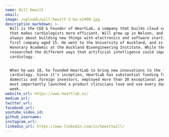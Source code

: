 ```yaml
---
name: Will Hewitt
email:
image: /uploads/will-hewitt-2-bw-x2400.jpg
description_markdown: >-
  Will is the CEO & Founder of HeartLab, a company that builds cloud software
  that makes cardiologists more efficient. Will grew up in Nelson, and was
  always about building new things with electronics and software starting his
  first company aged 15. He went to the University of Auckland, and is an
  Honorary Academic at the Auckland Bioengineering Institute. While there he
  researched the different ways that artificial intelligence could impact
  cardiology.


  When he was 18, he founded HeartLab to bring new innovations to the field of
  cardiology. Since it's inception, HeartLab has substantial funding from both
  domestic and foreign investors, employed more than 20 exceptional people, and
  most importantly launched a product clinicians love and use every day of the
  week.
website_url: https://www.heartlab.ai/
medium_url:
twitter_url:
facebook_url:
youtube_video_id:
github_username:
instagram_url:
linkedin_url: https://www.linkedin.com/in/hewittwill/
---
```

